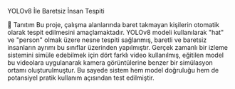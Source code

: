 YOLOv8 İle Baretsiz İnsan Tespiti

📌 Tanıtım
Bu proje, çalışma alanlarında baret takmayan kişilerin otomatik olarak tespit edilmesini amaçlamaktadır. YOLOv8 modeli kullanılarak "hat" ve "person" olmak üzere nesne tespiti sağlanmış, baretli ve baretsiz insanların ayrımı bu sınıflar üzerinden yapılmıştır. Gerçek zamanlı bir izleme sistemini simüle edebilmek için dört farklı video kullanılmış, eğitilen model bu videolara uygulanarak kamera görüntülerine benzer bir simülasyon ortamı oluşturulmuştur. Bu sayede sistem hem model doğruluğu hem de potansiyel pratik kullanım açısından test edilmiştir.

